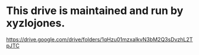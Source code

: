 # This drive is maintained and run by xyzlojones.
https://drive.google.com/drive/folders/1qHzu01mzxaIkvN3bM2Q3sDvzhL2TpJTC 
